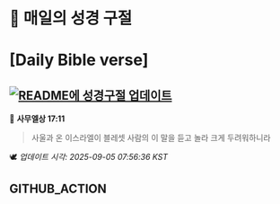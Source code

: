 # 🙏 매일의 성경 구절
# [Daily Bible verse]
## [![README에 성경구절 업데이트](https://github.com/DONGSUKA/first_test/actions/workflows/update-readme-bible.yml/badge.svg)](https://github.com/DONGSUKA/first_test/actions/workflows/update-readme-bible.yml)
<!-- START_BIBLE_VERSE -->
📖 **사무엘상 17:11**
> 사울과 온 이스라엘이 블레셋 사람의 이 말을 듣고 놀라 크게 두려워하니라

🕊️ _업데이트 시각: 2025-09-05 07:56:36 KST_
  <!-- END_BIBLE_VERSE -->
## GITHUB_ACTION
